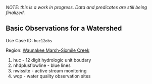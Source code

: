 _NOTE: this is a work in progress. Data and predicates are still being finalized._  

## Basic Observations for a Watershed  

Use Case ID: `huc12obs`

Region: [Waunakee Marsh-Sixmile Creek](https://cida.usgs.gov/nwc/#!waterbudget/achuc/070900020601)  

1) huc - 12 digit hydrologic unit boudary  
2) nhdplusflowline - blue lines  
3) nwissite - active stream monitoring  
4) wqp - water quality observation sites  
